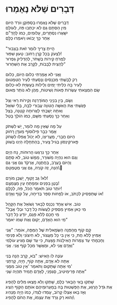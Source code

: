 # דְּבָרִים שֶׁלֹּא נֶאֶמְרוּ

דְּבָרִים שֶׁלֹּא נֶאֶמְרוּ בְּסְפּוֹקֶן ווֹרְד הַיּוֹם\
מִין הַסְּתָם גַּם לֹא יִכְתְּבוּ פֹּה, לְעוֹלָם\
יִשָּׁאֲרוּ נִסְתָּרִים, עָלוּמִים, כְּמוֹ לָהָדַ"ם\
אַחַר כָּךְ יָבוֹאוּ וְיֹאמְרוּ כֻּלָּם\
\
"הָיִיתָ צָרִיךְ לוֹמַר זֹאת בַּצִּבּוּר\
לִצְעֹק בְּכָל קֶרֶן רְחוֹב: טָעוּן שִׁפּוּר!\
לִמְרֹחַ קִירוֹת בְּשָׁחֹר, לְהַדְלִיק גַּפְרוּר\
לְהַצִּית לְבָבוֹת, לְקָרֵב אֶת הַשִּׁחְרוּר“\
\
וַאֲנִי לֹא אָמַרְתִּי כְּלוּם הַיּוֹם, כְּלוּם\
רַק לָבַשְׁתִּי מִכְּנָסִים וְנָסַעְתִּי לְעִיר הַטִּמְטוּם\
לָעִיר בָּהּ כִּלִּיתִי יָמִים וְלֵילוֹת בְּעָשִׂיָּת לֹא-כְלוּם\
שָׂם הִמְצֵאתִי עֶשְׂרוֹת פֵּאוֹת וְשִׁיטוֹת, מֵהֶן לֹא נוֹתַר מְאוּם\
\
וְשָׂם, בֵּין בִּנְיְנֵי הָמּוֹדֶרְנַּה וְקִירוֹת רְאִי וְצֵל\
פָּגַשְׁתִּי אֶת הָאִשָּׁה הָטּוֹוָה עֲבוּרִי לִבָּהּ, בְּלִי שׁוֹאֵל\
וְאִתָּהּ יָשַׁבְתִּי לַאֲרוּחָה קְטַנָּה, בַּצֵּל\
וְאַחַר כָּךְ נָסַעְתִּי מִשָּׁם, כְּמוֹ הוֹלֵךְ בָּטֵל\
\
עַל מָה שֶׁאֵין מָה לוֹמַר, יֵשׁ לִשְׁתֹּק\
אָמַר כְּבָר פִילוֹסוֹף מֵעִדָּן רָחוֹק\
הַיּוֹם חֲבֵרִי, מַעֲרִיצוֹ, לֹא יָכוֹל אֲפִלּוּ לִשְׂחֹק\
פָּארקִּינְסּוֹן בְּגִיל צָעִיר, בְּהַתְחָלָה הַיְנוּ בְּשׁוֹק\
\
אַחַר כָּךְ נִרְגְּעוּ הָרוּחוֹת, נָח הַיָּם\
וְגַם הוּא נִהְיָה מְשׁוֹרֵר, מַמָּשׁ טוֹב, לֹא סְתָם\
וְהַיּוֹם בָּעֶרֶב, בַּחֲתֻנָּה, אֶרְקֹד גַּם אֲנִי גַּם\
הִנֵּה, זֶה קוֹרֶה, גַּם אֲנִי מְטֻמְטָם\\
\
לֹא! גַּב זָקוּף, יָשְׁבַן מוֹרָם!\
בֶּטֶן בִּפְנִים וּמִפְתַּחַ עַיִן מְצֻמְצָם!\
יוֹתֵר טוֹב תֹּאמַר הַכֹּל, פֹּה, לְכֻלָּם!\
אוֹ שֶׁתַּפְסִיק לִכְתֹּב, אוֹ לְפָחוֹת סַפֵּר בְּדִיחָה, עַל קוֹף וְאָדָם!\
\
טוֹב. אִישׁ אֶחָד נִכְנַס לְבָּאר וְשׁוֹאֵל אֶת הַקָּהָל\
"מִי כָּאן אַמִּיץ מַסְפִּיק לַעֲשׂוֹת כָּל דָּבָר וּבְלִי אֲבָל\
מִי חָכַם לְלֹא פְּגָם, יוֹדֵעַ כָּל דָּבָר\
מִי הוּא הָאָדָם, יָקוּם וְאֶת שְׁמוֹ יֹאמַר“\
\
קָם קוֹף מֵהַפִּנָּה הַשְּׂמָאלִית שֶׁל הַמַּפָּה, אוֹמֵר: "אֲנִי\
אַמִּיץ לְלֹא חֲת, כִּי אֵין בִּי כָּל מַעֲצוֹר, לֹא חִיצוֹנִי וְלֹא פְּנִימִי\
וְחָכְמָתִי עַד צַמְּרוֹת הָאִילָנוֹת מָגָּעַת, כִּי עַד שָׁם מַגִּיעַ עוֹלָמִי\
וְאָדָם אֲנִי לֹא, וּמְאֻשָּׁר מִכָּל קוֹף אֲנִי. אֲנִי"\
\
עוֹנֶה לוֹ הָאִישׁ: "בֹּא, קָרַב הֵנָּה בְּנִי\
אַתָּה לֹא אָדָם, אַתָּה קוֹף, חָיָה, קָרְתַנִּי\
מִי אַתָּה שֶׁתָּקוּם וְתֹאמַר 'אֵין טוֹב מִמֶּנִּי'\
אַתָּה פְּרִימִיטִּיב, סָגְפַנִי, לָאָדָם תָּמִיד תִּהְיֶה שֵׁנִי"\
\
שָׁתְקוּ בָּאֵי הָבָּאר כֻּלָּם, שָׁתְקוּ וְלֹא מָצְאוּ מִלִּים לְהָפִיג\
אֶת גֹּדֶל הָרֶגַע, אֶת הַפַּשְׁטוּת בָּהּ בֵּמָעַרוּמֵיהֶם אוֹתָם הַקּוֹף הִצִּיג\
וְאָז בָּאוּ אֶצְלוֹ קָרוֹב, עָמְדוּ לְצִדּוֹ, כְּמוֹ הָיָה מַנְהִיג\
וְהוּא רַק גֵּרֵד אֶת עַצְמוֹ, אֶת הַחֹם לְהָפִיג\